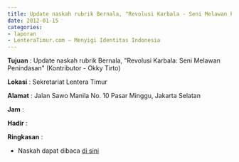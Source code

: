 ```yaml
---
title: Update naskah rubrik Bernala, "Revolusi Karbala - Seni Melawan Penindasan" (Kontributor - Okky Tirto)
date: 2012-01-15
categories:
- laporan
- LenteraTimur.com – Menyigi Identitas Indonesia
---
```


**Tujuan** : Update naskah rubrik Bernala, "Revolusi Karbala: Seni Melawan Penindasan" (Kontributor - Okky Tirto)

**Lokasi** : Sekretariat Lentera Timur

**Alamat** : Jalan Sawo Manila No. 10 Pasar Minggu, Jakarta Selatan

**Jam** : 

**Hadir** : 

**Ringkasan** : 
* Naskah dapat dibaca [di sini](http://www.lenteratimur.com/2012/01/revolusi-karbala-seni-melawan-penindasan/)
